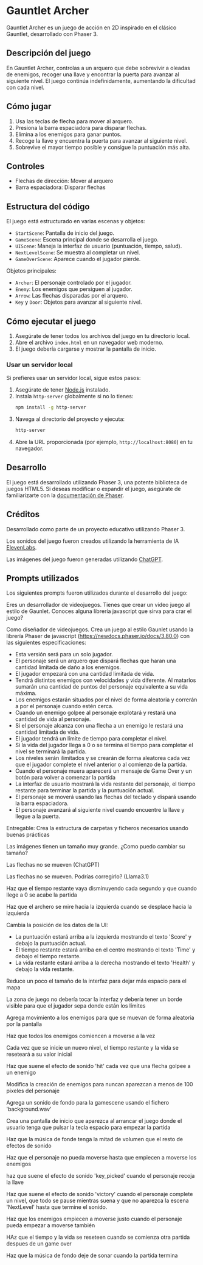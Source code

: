 # Gauntlet Archer

Gauntlet Archer es un juego de acción en 2D inspirado en el clásico Gauntlet, desarrollado con Phaser 3.

## Descripción del juego

En Gauntlet Archer, controlas a un arquero que debe sobrevivir a oleadas de enemigos, recoger una llave y encontrar la puerta para avanzar al siguiente nivel. El juego continúa indefinidamente, aumentando la dificultad con cada nivel.

## Cómo jugar

1. Usa las teclas de flecha para mover al arquero.
2. Presiona la barra espaciadora para disparar flechas.
3. Elimina a los enemigos para ganar puntos.
4. Recoge la llave y encuentra la puerta para avanzar al siguiente nivel.
5. Sobrevive el mayor tiempo posible y consigue la puntuación más alta.

## Controles

- Flechas de dirección: Mover al arquero
- Barra espaciadora: Disparar flechas

## Estructura del código

El juego está estructurado en varias escenas y objetos:

- `StartScene`: Pantalla de inicio del juego.
- `GameScene`: Escena principal donde se desarrolla el juego.
- `UIScene`: Maneja la interfaz de usuario (puntuación, tiempo, salud).
- `NextLevelScene`: Se muestra al completar un nivel.
- `GameOverScene`: Aparece cuando el jugador pierde.

Objetos principales:
- `Archer`: El personaje controlado por el jugador.
- `Enemy`: Los enemigos que persiguen al jugador.
- `Arrow`: Las flechas disparadas por el arquero.
- `Key` y `Door`: Objetos para avanzar al siguiente nivel.

## Cómo ejecutar el juego

1. Asegúrate de tener todos los archivos del juego en tu directorio local.
2. Abre el archivo `index.html` en un navegador web moderno.
3. El juego debería cargarse y mostrar la pantalla de inicio.

### Usar un servidor local

Si prefieres usar un servidor local, sigue estos pasos:

1. Asegúrate de tener [Node.js](https://nodejs.org/) instalado.
2. Instala `http-server` globalmente si no lo tienes:
   ```bash
   npm install -g http-server
   ```
3. Navega al directorio del proyecto y ejecuta:
   ```bash
   http-server
   ```
4. Abre la URL proporcionada (por ejemplo, `http://localhost:8080`) en tu navegador.

## Desarrollo

El juego está desarrollado utilizando Phaser 3, una potente biblioteca de juegos HTML5. Si deseas modificar o expandir el juego, asegúrate de familiarizarte con la [documentación de Phaser](https://newdocs.phaser.io/docs/3.80.0).

## Créditos

Desarrollado como parte de un proyecto educativo utilizando Phaser 3.

Los sonidos del juego fueron creados utilizando la herramienta de IA [ElevenLabs](https://elevenlabs.io/).

Las imágenes del juego fueron generadas utilizando [ChatGPT](https://chatgpt.com/).

## Prompts utilizados

Los siguientes prompts fueron utilizados durante el desarrollo del juego:

Eres un desarrollador de videojuegos. Tienes que crear un video juego al estilo de Gaunlet. Conoces alguna librería javascript que sirva para crar el juego?

Como diseñador de videojuegos. Crea un juego al estilo Gaunlet usando la librería Phaser de javascript (https://newdocs.phaser.io/docs/3.80.0) con las siguientes especificaciones:
  - Esta versión será para un solo jugador. 
  - El personaje será un arquero que dispará flechas que haran una cantidad limitada de daño a los enemigos.
  - El jugador empezará con una cantidad limitada de vida.
  - Tendrá distintos enemigos con velocidades y vida diferente. Al matarlos sumarán una cantidad de puntos del personaje equivalente a su vida máxima.
  - Los enemigos estarán situados por el nivel de forma aleatoria y correrán a por el personaje cuando estén cerca.
  - Cuando un enemigo golpee al personaje explotará y restará una cantidad de vida al personaje.
  - Si el personaje alcanza con una flecha a un enemigo le restará una cantidad limitada de vida.
  - El jugador tendrá un límite de tiempo para completar el nivel.
  - Si la vida del jugador llega a 0 o se termina el tiempo para completar el nivel se terminará la partida. 
  - Los niveles serán ilimitados y se crearán de forma aleatorea cada vez que el jugador complete el nivel anterior o al comienzo de la partida.
  - Cuando el personaje muera aparecerá un mensaje de Game Over y un botón para volver a comenzar la partida
  - La interfaz de usuario mostrará la vida restante del personaje, el tiempo restante para terminar la partida y la puntuación actual.
  - El personaje se moverá usando las flechas del teclado y dispará usando la barra espaciadora.
  - El personaje avanzará al siguiente nivel cuando encuentre la llave y llegue a la puerta.

  Entregable: Crea la estructura de carpetas y ficheros necesarios usando buenas prácticas
  

Las imágenes tienen un tamaño muy grande. ¿Como puedo cambiar su tamaño?

Las flechas no se mueven (ChatGPT)

Las flechas no se mueven. Podrías corregirlo? (Llama3.1)

Haz que el tiempo restante vaya disminuyendo cada segundo y que cuando llege a 0 se acabe la partida

Haz que el archero se mire hacia la izquierda cuando se desplace hacia la izquierda

Cambia la posición de los datos de la UI:
- La puntuación estará arriba a la izquierda mostrando el texto 'Score' y debajo la puntuación actual.
- El tiempo restante estará arriba en el centro mostrando el texto 'Time' y debajo el tiempo restante.
- La vida restante estará arriba a la derecha mostrando el texto 'Health' y debajo la vida restante.

Reduce un poco el tamaño de la interfaz para dejar más espacio para el mapa

La zona de juego no debería tocar la interfaz y debería tener un borde visible para que el jugador sepa donde están los límites

Agrega movimiento a los enemigos para que se muevan de forma aleatoria por la pantalla

Haz que todos los enemigos comiencen a moverse a la vez

Cada vez que se inicie un nuevo nivel, el tiempo restante y la vida se reseteará a su valor inicial

Haz que suene el efecto de sonido 'hit' cada vez que una flecha golpee a un enemigo

Modifica la creación de enemigos para nuncan aparezcan a menos de 100 pixeles del personaje

Agrega un sonido de fondo para la gamescene usando el fichero 'background.wav'

Crea una pantalla de inicio que aparezca al arrancar el juego donde el usuario tenga que pulsar la tecla espacio para empezar la partida

Haz que la música de fonde tenga la mitad de volumen que el resto de efectos de sonido

Haz que el personaje no pueda moverse hasta que empiecen a moverse los enemigos

haz que suene el efecto de sonido 'key_picked' cuando el personaje recoja la llave

Haz que suene el efecto de sonido 'victory' cuando el personaje complete un nivel, que todo se pause mientras suena y que no aparezca la escena 'NextLevel' hasta que termine el sonido.

Haz que los enemigos empiecen a moverse justo cuando el personaje pueda empezar a moverse también

HAz que el tiempo y la vida se reseteen cuando se comienza otra partida despues de un game over

Haz que la música de fondo deje de sonar cuando la partida termina